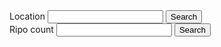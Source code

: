 <div>
        <label htmlFor="advanced search" className="mr-3">Location</label>
        <input type="text" name="advanced search" id="advanced search" className="border border-black mr-3" />
        <button className="border bg-purple-500 p-2 rounded-md mb-5">Search</button>
      </div>
      <div>
        <label htmlFor="advanced search" className="mr-3">Ripo count</label>
        <input type="text" name="advanced search" id="advanced search" className="border border-black mr-3" />
        <button className="border bg-purple-500 p-2 rounded-md mb-5">Search</button>
      </div>